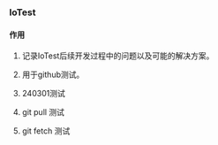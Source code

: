 ### IoTest

#### 作用
1. 记录IoTest后续开发过程中的问题以及可能的解决方案。

2. 用于github测试。

3. 240301测试
   
4. git pull 测试
5. git fetch 测试

